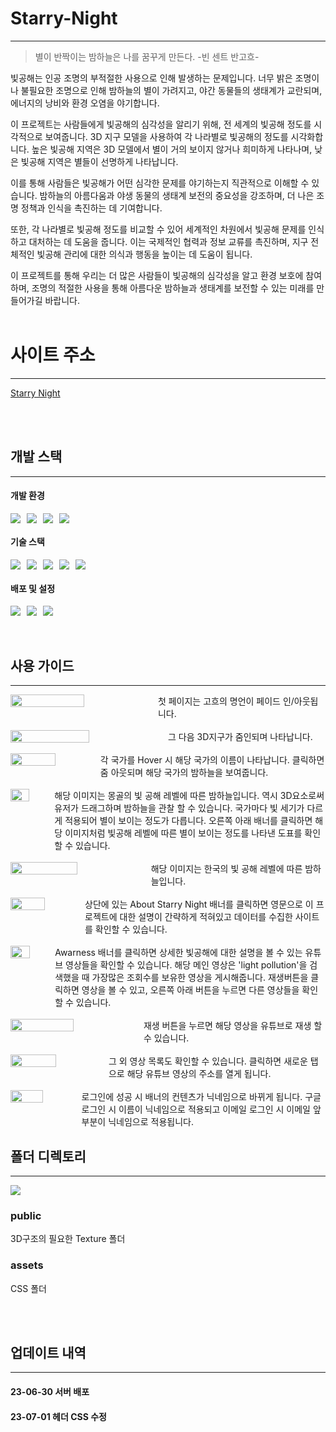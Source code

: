 # Starry-Night

---

> 별이 반짝이는 밤하늘은 나를 꿈꾸게 만든다. -빈 센트 반고흐-

빛공해는 인공 조명의 부적절한 사용으로 인해 발생하는 문제입니다. 너무 밝은 조명이나 불필요한 조명으로 인해 밤하늘의 별이 가려지고, 야간 동물들의 생태계가 교란되며, 에너지의 낭비와 환경 오염을 야기합니다.

이 프로젝트는 사람들에게 빛공해의 심각성을 알리기 위해, 전 세계의 빛공해 정도를 시각적으로 보여줍니다. 3D 지구 모델을 사용하여 각 나라별로 빛공해의 정도를 시각화합니다. 높은 빛공해 지역은 3D 모델에서 별이 거의 보이지 않거나 희미하게 나타나며, 낮은 빛공해 지역은 별들이 선명하게 나타납니다.

이를 통해 사람들은 빛공해가 어떤 심각한 문제를 야기하는지 직관적으로 이해할 수 있습니다. 밤하늘의 아름다움과 야생 동물의 생태계 보전의 중요성을 강조하며, 더 나은 조명 정책과 인식을 촉진하는 데 기여합니다.

또한, 각 나라별로 빛공해 정도를 비교할 수 있어 세계적인 차원에서 빛공해 문제를 인식하고 대처하는 데 도움을 줍니다. 이는 국제적인 협력과 정보 교류를 촉진하며, 지구 전체적인 빛공해 관리에 대한 의식과 행동을 높이는 데 도움이 됩니다.

이 프로젝트를 통해 우리는 더 많은 사람들이 빛공해의 심각성을 알고 환경 보호에 참여하며, 조명의 적절한 사용을 통해 아름다운 밤하늘과 생태계를 보전할 수 있는 미래를 만들어가길 바랍니다.
<br>
<br>

# 사이트 주소

---

[Starry Night](https://dist-joshyeom.vercel.app/Earth)

<br>
<br>

## 개발 스택

---

#### 개발 환경

<div style="display: flex; gap: 10px">
    <img src="https://img.shields.io/badge/visual studio code-007ACC?style=for-the-badge&logo=visualStudiocode&logoColor=white">
    <img src="https://img.shields.io/badge/git-F05032?style=for-the-badge&logo=git&logoColor=white">
    <img src="https://img.shields.io/badge/github-181717?style=for-the-badge&logo=github&logoColor=white">
    <img src="https://img.shields.io/badge/vite-646CFF?style=for-the-badge&logo=vite&logoColor=white">
</div>

#### 기술 스택

<div style="display: flex; gap: 10px">
    <img src="https://img.shields.io/badge/css-1572B6?style=for-the-badge&logo=css3&logoColor=white"> 
    <img src="https://img.shields.io/badge/javascript-F7DF1E?style=for-the-badge&logo=javascript&logoColor=black"> 
    <img src="https://img.shields.io/badge/react-61DAFB?style=for-the-badge&logo=react&logoColor=black">
    <img src="https://img.shields.io/badge/three-000000?style=for-the-badge&logo=three&logoColor=white">
    <img src="https://img.shields.io/badge/Tween-000000?style=for-the-badge&logo=tween&logoColor=white">
</div>

#### 배포 및 설정

<div style="display: flex; gap: 10px">
    <img src="https://img.shields.io/badge/firebase-FFCA28?style=for-the-badge&logo=firebase&logoColor=white">
    <img src="https://img.shields.io/badge/vercel-000000?style=for-the-badge&logo=vercel&logoColor=white">
    <img src="https://img.shields.io/badge/npm-CB3837?style=for-the-badge&logo=npm&logoColor=white">
</div>

<br>
<br>

## 사용 가이드

---

<div style="display: flex;">
<img width="50%" src="https://github.com/joshyeom/project-starry-night/assets/105287510/90431375-7f1d-45ed-8f5d-958386f630e7">
<div height="100%" style="display: flex; align-items: center">첫 페이지는 고흐의 명언이 페이드 인/아웃됩니다.</div>
</div>
<br/>
<div style="display: flex;">
<img width="50%" src="https://github.com/joshyeom/project-starry-night/assets/105287510/e6e68622-fee5-4f1b-b33f-a164bece999a">
<div height="100%" style="display: flex; align-items: center">그 다음 3D지구가 줌인되며 나타납니다.</div>
</div>
<br/>
<div style="display: flex;">
<img width="50%" src="https://github.com/joshyeom/project-starry-night/assets/105287510/d52375e5-92d8-4aca-a425-dadc386c6648">
<div height="100%" style="display: flex; align-items: center">각 국가를 Hover 시 해당 국가의 이름이 나타납니다. 클릭하면 줌 아웃되며 해당 국가의 밤하늘을 보여줍니다.</div>
</div>
<br/>
<div style="display: flex; gap:10px;">
<img width="50%" src="https://velog.velcdn.com/images/josh_yeom/post/14559b51-23c8-4ea7-bd23-636aa6792f37/image.gif">
<div height="100%" style="display: flex; align-items: center">해당 이미지는 몽골의 빛 공해 레벨에 따른 밤하늘입니다. 역시 3D요소로써 유저가 드래그하며 밤하늘을 관찰 할 수 있습니다. 국가마다 빛 세기가 다르게 적용되어 별이 보이는 정도가 다릅니다. 오른쪽 아래 배너를 클릭하면 해당 이미지처럼 빛공해 레벨에 따른 별이 보이는 정도를 나타낸 도표를 확인할 수 있습니다.</div>
</div>
<br/>
<div style="display: flex; gap:10px;">
<img width="50%" src="https://velog.velcdn.com/images/josh_yeom/post/940fc72e-49cc-4733-bda8-c96c7e476f37/image.png">
<div height="100%" style="display: flex; align-items: center">해당 이미지는 한국의 빛 공해 레벨에 따른 밤하늘입니다. </div>
</div>
<br/>
<div style="display: flex; gap:10px;">
<img width="50%" src="https://velog.velcdn.com/images/josh_yeom/post/f0273ff8-2fc5-4b33-b7cc-2d26198e6e56/image.png">
<div height="100%" style="display: flex; align-items: center">상단에 있는 About Starry Night 배너를 클릭하면 영문으로 이 프로젝트에 대한 설명이 간략하게 적혀있고 데이터를 수집한 사이트를 확인할 수 있습니다.</div>
</div>
<br/>
<div style="display: flex; gap:10px;">
<img width="50%" src="https://velog.velcdn.com/images/josh_yeom/post/d49a26dd-786e-4c42-a721-7965baae70cd/image.png">
<div height="100%" style="display: flex; align-items: center">Awarness 배너를 클릭하면 상세한 빛공해에 대한 설명을 볼 수 있는 유튜브 영상들을 확인할 수 있습니다. 해당 메인 영상은 'light pollution'을 검색했을 때 가장많은 조회수를 보유한 영상을 게시해줍니다. 재생버튼을 클릭하면 영상을 볼 수 있고, 오른쪽 아래 버튼을 누르면 다른 영상들을 확인 할 수 있습니다. </div>
</div>
<br/>
<div style="display: flex; gap:10px;">
<img width="50%" src="https://velog.velcdn.com/images/josh_yeom/post/e7065e32-1abe-4cda-ae49-c6a695fc1072/image.png">
<div height="100%" style="display: flex; align-items: center">재생 버튼을 누르면 해당 영상을 유튜브로 재생 할 수 있습니다.</div>
</div>
<br/>
<div style="display: flex; gap:10px;">
<img width="50%" src="https://velog.velcdn.com/images/josh_yeom/post/8881d988-475a-4e07-880e-7805029e9d35/image.png">
<div height="100%" style="display: flex; align-items: center">그 외 영상 목록도 확인할 수 있습니다. 클릭하면 새로운 탭으로 해당 유튜브 영상의 주소를 열게 됩니다.</div>
</div>
<br/>
<div style="display: flex; gap:10px;">
<img width="50%" src="https://velog.velcdn.com/images/josh_yeom/post/0f6f826d-bdb0-4b7d-845b-ccdd617308e8/image.png">
<div height="100%" style="display: flex; align-items: center">로그인에 성공 시 배너의 컨텐츠가 닉네임으로 바뀌게 됩니다. 구글 로그인 시 이름이 닉네임으로 적용되고 이메일 로그인 시 이메일 앞부분이 닉네임으로 적용됩니다.</div>
</div>

## 폴더 디렉토리

---

<img src="https://velog.velcdn.com/images/josh_yeom/post/5161049e-6cd3-43f5-a94e-91311e3d1b42/image.png">

### public

3D구조의 필요한 Texture 폴더

### assets

CSS 폴더

<br>
<br>

## 업데이트 내역

---

#### 23-06-30 서버 배포

#### 23-07-01 헤더 CSS 수정
